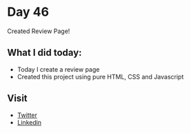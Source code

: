 # Day 46

Created Review Page!


## What I did today:

 - Today I create a review page
 - Created this project using pure HTML, CSS and Javascript


## Visit

 - [Twitter](https://twitter.com/karan_chandekar)
 - [Linkedin](https://www.linkedin.com/in/karan-chandekar-a87263219/)

